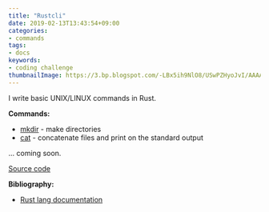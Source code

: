 ```yaml
---
title: "Rustcli"
date: 2019-02-13T13:43:54+09:00
categories:
- commands
tags:
- docs
keywords:
- coding challenge
thumbnailImage: https://3.bp.blogspot.com/-LBx5ih9NlO8/USwPZHyoJvI/AAAAAAAAOYY/RxOWk8mBra4/s1600/osonaemono.png
---
```


I write basic UNIX/LINUX commands in Rust.

<!--more-->

<!--toc-->

**Commands:**

- [mkdir](https://khigasa.github.io/higs/mkdir/) - make directories
- [cat](https://khigasa.github.io/higs/cat/) - concatenate files and print on the standard output

... coming soon.

[Source code](https://github.com/kHigasa/rustcli)

**Bibliography:**

- [Rust lang documentation](https://doc.rust-lang.org/)

